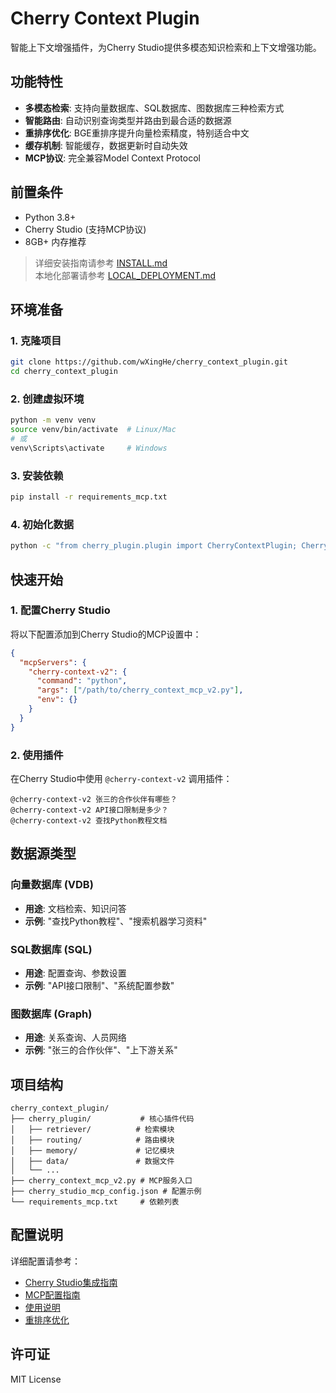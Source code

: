 # Cherry Context Plugin

智能上下文增强插件，为Cherry Studio提供多模态知识检索和上下文增强功能。

## 功能特性

- **多模态检索**: 支持向量数据库、SQL数据库、图数据库三种检索方式
- **智能路由**: 自动识别查询类型并路由到最合适的数据源
- **重排序优化**: BGE重排序提升向量检索精度，特别适合中文
- **缓存机制**: 智能缓存，数据更新时自动失效
- **MCP协议**: 完全兼容Model Context Protocol

## 前置条件

- Python 3.8+
- Cherry Studio (支持MCP协议)
- 8GB+ 内存推荐

> 详细安装指南请参考 [INSTALL.md](INSTALL.md)  
> 本地化部署请参考 [LOCAL_DEPLOYMENT.md](LOCAL_DEPLOYMENT.md)

## 环境准备

### 1. 克隆项目
```bash
git clone https://github.com/wXingHe/cherry_context_plugin.git
cd cherry_context_plugin
```

### 2. 创建虚拟环境
```bash
python -m venv venv
source venv/bin/activate  # Linux/Mac
# 或
venv\Scripts\activate     # Windows
```

### 3. 安装依赖
```bash
pip install -r requirements_mcp.txt
```

### 4. 初始化数据
```bash
python -c "from cherry_plugin.plugin import CherryContextPlugin; CherryContextPlugin()"
```

## 快速开始

### 1. 配置Cherry Studio

将以下配置添加到Cherry Studio的MCP设置中：

```json
{
  "mcpServers": {
    "cherry-context-v2": {
      "command": "python",
      "args": ["/path/to/cherry_context_mcp_v2.py"],
      "env": {}
    }
  }
}
```

### 2. 使用插件

在Cherry Studio中使用 `@cherry-context-v2` 调用插件：

```
@cherry-context-v2 张三的合作伙伴有哪些？
@cherry-context-v2 API接口限制是多少？
@cherry-context-v2 查找Python教程文档
```

## 数据源类型

### 向量数据库 (VDB)
- **用途**: 文档检索、知识问答
- **示例**: "查找Python教程"、"搜索机器学习资料"

### SQL数据库 (SQL)  
- **用途**: 配置查询、参数设置
- **示例**: "API接口限制"、"系统配置参数"

### 图数据库 (Graph)
- **用途**: 关系查询、人员网络
- **示例**: "张三的合作伙伴"、"上下游关系"

## 项目结构

```
cherry_context_plugin/
├── cherry_plugin/           # 核心插件代码
│   ├── retriever/          # 检索模块
│   ├── routing/            # 路由模块  
│   ├── memory/             # 记忆模块
│   ├── data/               # 数据文件
│   └── ...
├── cherry_context_mcp_v2.py # MCP服务入口
├── cherry_studio_mcp_config.json # 配置示例
└── requirements_mcp.txt     # 依赖列表
```

## 配置说明

详细配置请参考：
- [Cherry Studio集成指南](CHERRY_STUDIO_INTEGRATION.md)
- [MCP配置指南](CHERRY_STUDIO_MCP_GUIDE.md)
- [使用说明](HOW_TO_USE.md)
- [重排序优化](RERANKING.md)

## 许可证

MIT License